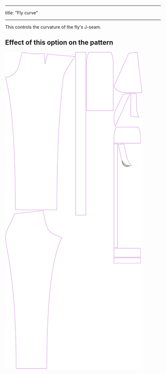 - - -
title: "Fly curve"
- - -

This controls the curvature of the fly's J-seam.

## Effect of this option on the pattern

![This image shows the effect of this option by superimposing several variants that have a different value for this option](charlie_flycurve_sample.svg "Effect of this option on the pattern")
